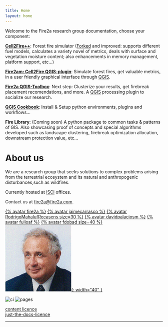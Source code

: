 ```yaml
---
title: Home
layout: home
---
```

Welcome to the Fire2a research group documentation, choose your component:

[__Cell2Fire++__](docs/Cell2Fire/README.html): Forest fire simulator ([Forked](https://github.com/cell2fire/Cell2Fire/) and improved: supports different fuel models, calculates a variety novel of metrics, deals with surface and vegetation moisture content; also enhancements in memory management, platform support, etc...)

[__Fire2am: Cell2Fire QGIS-plugin__](docs/fire2am-c2f-gui/README.html): Simulate forest fires, get valuable metrics, in a user friendly graphical interface through [QGIS].

[__Fire2a QGIS-Toolbox__](docs/FireAnalyticsManagementTools/README.html): Next step: Clusterize your results, get firebreak placement recomendations, and more. A [QGIS] processing plugin to socialize our research.

[__QGIS Cookbook__](docs/qgis/README.html): Install & Setup python environments, plugins and workflows...

__Fire Library__: (Coming soon) A python package to common tasks & patterns of GIS. Also showcasing proof of concepts and special algorithms developed such as landscape clustering, firebreak optimization allocation, downstream protection value, etc...

# About us

We are a research group that seeks solutions to complex problems arising from the terrestrial ecosystem and its natural and anthropogenic disturbances,such as wildfires.

Currently hosted at [ISCI](https://isci.cl) offices.

Contact us at <a href="mailto:fire2a@fire2a.com">fire2a@fire2a.com</a>.

[{% avatar fire2a %}](https://github.com/fire2a/)
[{% avatar jaimecarrasco %}](https://github.com/jaimecarrasco/)
[{% avatar RodrigoMahalufRecasens size=30 %}](https://github.com/RodrigoMahalufRecasens/)
[{% avatar davidpalaciosm %}](https://github.com/davidpalaciosm/)
[{% avatar fulloaf %}](https://github.com/fulloaf/)
[{% avatar fdobad size=40 %}](https://github.com/fdobad/)
[![](assets/images/aw.png){: width="40" }](https://www.dii.uchile.cl/~aweintra/)

![ci](https://github.com/fdobad/docs/actions/workflows/ci.yml/badge.svg)
![pages](https://github.com/fdobad/docs/actions/workflows/pages.yml/badge.svg)

[content licence](https://raw.githubusercontent.com/fdobad/docs/main/LICENSE)  
[just-the-docs-licence](https://raw.githubusercontent.com/fdobad/docs/main/just-the-docs-LICENSE)

---
[QGIS]: https://qgis.org

